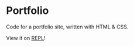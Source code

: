 # Portfolio

Code for a portfolio site, written with HTML & CSS.

View it on [REPL](https://repl.it/@ewatkins/simple-portfolio)!
